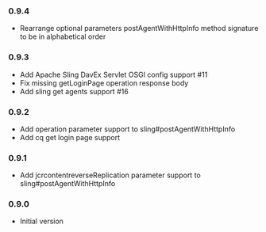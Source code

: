 ### 0.9.4
* Rearrange optional parameters postAgentWithHttpInfo method signature to be in alphabetical order

### 0.9.3
* Add Apache Sling DavEx Servlet OSGI config support #11
* Fix missing getLoginPage operation response body
* Add sling get agents support #16

### 0.9.2
* Add operation parameter support to sling#postAgentWithHttpInfo
* Add cq get login page support

### 0.9.1
* Add jcrcontentreverseReplication parameter support to sling#postAgentWithHttpInfo

### 0.9.0
* Initial version
